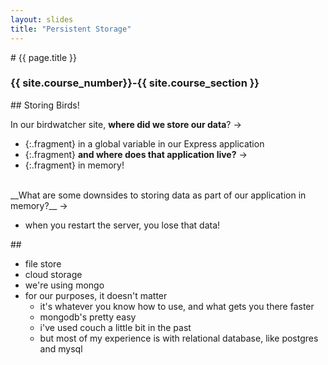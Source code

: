 ```yaml
---
layout: slides
title: "Persistent Storage"
---
```


<section markdown="block" class="intro-slide">
# {{ page.title }}

### {{ site.course_number}}-{{ site.course_section }}

<p><small></small></p>
</section>

<section markdown="block">
## Storing Birds!

In our birdwatcher site, __where did we store our data__? &rarr;

* {:.fragment} in a global variable in our Express application
* {:.fragment} __and where does that application live?__ &rarr;
* {:.fragment} in memory!

<br>
__What are some downsides to storing data as part of our application in memory?__ &rarr;

* when you restart the server, you lose that data!


</section>
<section markdown="block">
## 

* file store
* cloud storage
* we're using mongo
* for our purposes, it doesn't matter
	* it's whatever you know how to use, and what gets you there faster
	* mongodb's pretty easy
	* i've used couch a little bit in the past
	* but most of my experience is with relational database, like postgres and mysql
	

</section>
